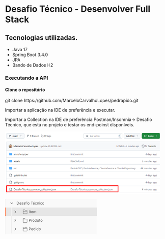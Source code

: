 # Desafio Técnico - Desenvolver Full Stack
## Tecnologias utilizadas.

* Java 17
* Spring Boot 3.4.0
* JPA
* Bando de Dados H2

### Executando a API

#### Clone o repositório
<p>git clone https://github.com/MarceloCarvalhoLopes/pedrapido.git</p>

<p>Importar a aplicação na IDE de preferência e executar.</p>
<p>Importar a Collection na IDE de preferência Postman/Insomnia-> Desafio Técnico, que está no projeto e testar os end-poinst disponíveis.</p>
<p>
  <img src="assets/imagem_2024-12-03_235743234.png">    
</p>
<p>
  <img src="assets/allendpoints.png">    
</p>
